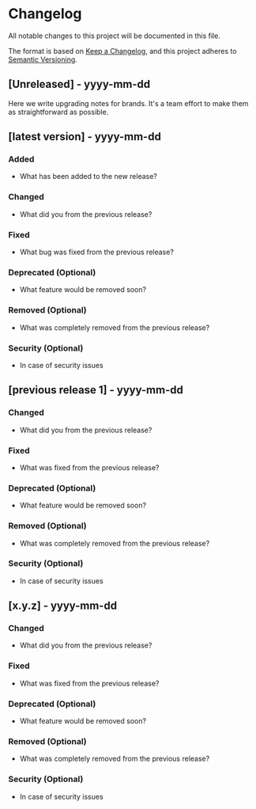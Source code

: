 # Changelog
All notable changes to this project will be documented in this file.

The format is based on [Keep a Changelog](https://keepachangelog.com/en/1.0.0/),
and this project adheres to [Semantic Versioning](https://semver.org/spec/v2.0.0.html).

## [Unreleased] - yyyy-mm-dd
Here we write upgrading notes for brands. It's a team effort to make them as straightforward as possible.

## [latest version] - yyyy-mm-dd
### Added
- What has been added to the new release?

### Changed
- What did you from the previous release?

### Fixed
- What bug was fixed from the previous release?

### Deprecated (Optional)
- What feature would be removed soon?

### Removed (Optional)
- What was completely removed from the previous release?

### Security (Optional)
- In case of security issues

## [previous release 1] - yyyy-mm-dd

### Changed
- What did you from the previous release?

### Fixed
- What was fixed from the previous release?

### Deprecated (Optional)
- What feature would be removed soon?

### Removed (Optional)
- What was completely removed from the previous release?

### Security (Optional)
- In case of security issues

## [x.y.z] - yyyy-mm-dd

### Changed
- What did you from the previous release?

### Fixed
- What was fixed from the previous release?

### Deprecated (Optional)
- What feature would be removed soon?

### Removed (Optional)
- What was completely removed from the previous release?

### Security (Optional)
- In case of security issues